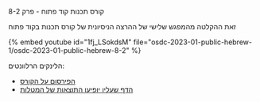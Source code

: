 קורס תכנות קוד פתוח - פרק 8-2

זאת ההקלטה מהמפגש שלישי של ההרצה הניסיונית של קורס תכנות בקוד פתוח


{% embed youtube id="1fj_LSokdsM" file="osdc-2023-01-public-hebrew-1/osdc-2023-01-public-hebrew-8-2" %}

הלינקים הרלוונטים:

* [הפירסום על הקורס](https://osdc.code-maven.com/osdc-public-hebrew-2023-01)
* [הדף שעליו יופיעו התוצאות של המטלות](https://osdc.code-maven.com/osdc-2023-01-public/)
